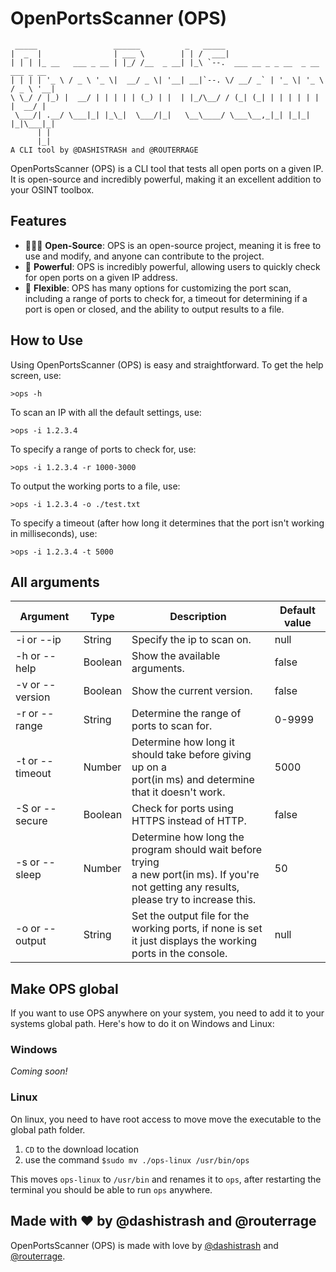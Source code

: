 # OpenPortsScanner (OPS)
```
 _____                 ______          _   _____                                 
|  _  |                | ___ \        | | /  ___|                                
| | | |_ __   ___ _ __ | |_/ /__  _ __| |_\ `--.  ___ __ _ _ __  _ __   ___ _ __ 
| | | | '_ \ / _ \ '_ \|  __/ _ \| '__| __|`--. \/ __/ _` | '_ \| '_ \ / _ \ '__|
\ \_/ / |_) |  __/ | | | | | (_) | |  | |_/\__/ / (_| (_| | | | | | | |  __/ |   
 \___/| .__/ \___|_| |_\_|  \___/|_|   \__\____/ \___\__,_|_| |_|_| |_|\___|_|   
      | |                                                                        
      |_|                                                                        
A CLI tool by @DASHISTRASH and @ROUTERRAGE

```
OpenPortsScanner (OPS) is a CLI tool that tests all open ports on a given IP. It is open-source and incredibly powerful, making it an excellent addition to your OSINT toolbox.

## Features

* 🧑‍🤝‍🧑 **Open-Source**: OPS is an open-source project, meaning it is free to use and modify, and anyone can contribute to the project.
* 🚀 **Powerful**: OPS is incredibly powerful, allowing users to quickly check for open ports on a given IP address.
* 💪 **Flexible**: OPS has many options for customizing the port scan, including a range of ports to check for, a timeout for determining if a port is open or closed, and the ability to output results to a file.

## How to Use

Using OpenPortsScanner (OPS) is easy and straightforward. To get the help screen, use:

`>ops -h`

To scan an IP with all the default settings, use:

`>ops -i 1.2.3.4`

To specify a range of ports to check for, use:

`>ops -i 1.2.3.4 -r 1000-3000`

To output the working ports to a file, use:

`>ops -i 1.2.3.4 -o ./test.txt`

To specify a timeout (after how long it determines that the port isn't working in milliseconds), use:

`>ops -i 1.2.3.4 -t 5000`

## All arguments
| Argument        | Type    | Description                                                                                                                                       | Default value |
|-----------------|---------|---------------------------------------------------------------------------------------------------------------------------------------------------|---------------|
| -i or --ip      | String  | Specify the ip to scan on.                                                                                                                        | null          |
| -h or --help    | Boolean | Show the available arguments.                                                                                                                     | false         |
| -v or --version | Boolean | Show the current version.                                                                                                                         | false         |
| -r or --range   | String  | Determine the range of ports to scan for.                                                                                                         | 0-9999        |
| -t or --timeout | Number  | Determine how long it should take before giving up on a<br>port(in ms) and determine that it doesn't work.                                        | 5000          |
| -S or --secure  | Boolean | Check for ports using HTTPS instead of HTTP.                                                                                                      | false         |
| -s or --sleep   | Number  | Determine how long the program should wait before trying<br>a new port(in ms). If you're not getting any results,<br>please try to increase this. | 50            |
| -o or --output  | String  | Set the output file for the working ports, if none is set<br>it just displays the working ports in the console.                                   | null          |

## Make OPS global

If you want to use OPS anywhere on your system, you need to add it to your systems global path.
Here's how to do it on Windows and Linux:

### Windows
_Coming soon!_

### Linux
On linux, you need to have root access to move move the executable to the global path folder.

1. `CD` to the download location
2. use the command `$sudo mv ./ops-linux /usr/bin/ops`

This moves `ops-linux` to `/usr/bin` and renames it to `ops`, after restarting the terminal you should be able to run `ops` anywhere.

## Made with ❤️ by @dashistrash and @routerrage

OpenPortsScanner (OPS) is made with love by [@dashistrash](https://github.com/dashistrash) and [@routerrage](https://github.com/routerrage).
